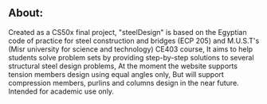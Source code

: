 ## About:
Created as a CS50x final project, "steelDesign" is based on the Egyptian code of practice for steel construction and bridges (ECP 205) and M.U.S.T's (Misr university for science and technology) CE403 course, It aims to help students solve problem sets by providing step-by-step solutions to several structural steel design problems, At the moment the website supports tension members design using equal angles only, But will support compression members, purlins and columns design in the near future. Intended for academic use only.
